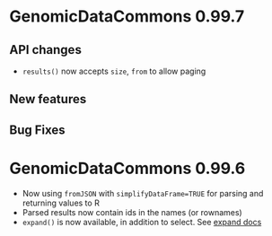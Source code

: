 # GenomicDataCommons 0.99.7

## API changes

* `results()` now accepts `size`, `from` to allow paging

## New features

## Bug Fixes



# GenomicDataCommons 0.99.6

* Now using `fromJSON` with `simplifyDataFrame=TRUE` for parsing and
  returning values to R
* Parsed results now contain ids in the names (or rownames)
* `expand()` is now available, in addition to select.
  See
  [expand docs](https://docs.gdc.cancer.gov/API/Users_Guide/Search_and_Retrieval/#expand)


